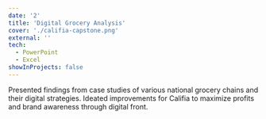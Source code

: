 ```yaml
---
date: '2'
title: 'Digital Grocery Analysis'
cover: './califia-capstone.png'
external: ''
tech:
  - PowerPoint
  - Excel
showInProjects: false
---
```


Presented findings from case studies of various national grocery chains and their digital strategies. Ideated improvements for Califia to maximize profits and brand awareness through digital front.
